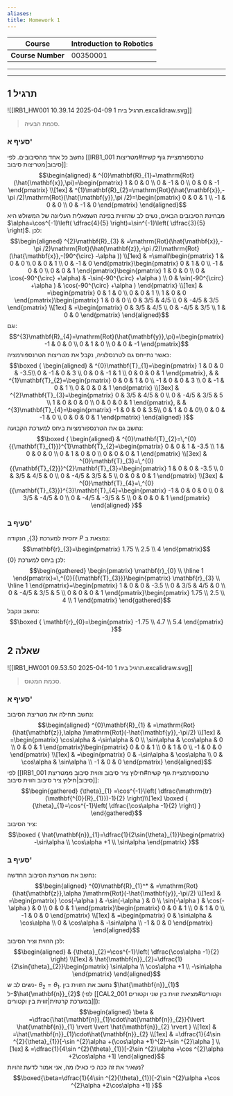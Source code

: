 ```yaml
---
aliases: 
title: Homework 1
---
```



| **Course**        | Introduction to Robotics |
| ----------------- | ------------------------ |
| **Course Number** | 00350001                 |

<div><hr><hr></div>

## תרגיל 1
![[IRB1_HW001 תרגיל בית 1 2025-04-09 10.39.14.excalidraw.svg]]
>סכמת הבעיה.

### סעיף א'
נחשב כל אחד מהסיבובים. לפי [[IRB1_001 טרנספורמציית גוף קשיח#מטריצות סיבוב|מטריצות סיבוב]]:
$$\begin{aligned}
 & ^{0}\mathbf{R}_{1}=\mathrm{Rot}(\hat{\mathbf{x}},\pi)=\begin{pmatrix}
1 & 0 & 0 \\
0 & -1 & 0 \\
0 & 0 & -1
\end{pmatrix} \\[1ex]
 & ^{1}\mathbf{R}_{2}=\mathrm{Rot}(\hat{\mathbf{x}},-\pi /2)\mathrm{Rot}(\hat{\mathbf{y}},\pi /2)=\begin{pmatrix}
0 & 0 & 1 \\
-1 & 0 & 0 \\
0 & -1 & 0
\end{pmatrix}
\end{aligned}$$
מבחינת הסיבובים הבאים, נשים לב שהזווית בפינה השמאלית העליונה של המשולש היא $\alpha=\cos^{-1}\left( \dfrac{4}{5} \right)=\sin^{-1}\left( \dfrac{3}{5} \right)$.
לכן:
$$\begin{aligned}
^{2}\mathbf{R}_{3} & =\mathrm{Rot}(\hat{\mathbf{x}},-\pi /2)\mathrm{Rot}(\hat{\mathbf{z}},-\pi /2)\mathrm{Rot}(\hat{\mathbf{x}},-(90^{\circ} -\alpha )) \\[1ex]
 & =\small\begin{pmatrix}
1 & 0 & 0 \\
0 & 0 & 1 \\
0 & -1 & 0
\end{pmatrix}\begin{pmatrix}
0 & 1 & 0 \\
-1 & 0 & 0 \\
0 & 0 & 1
\end{pmatrix}\begin{pmatrix}
1 & 0 & 0 \\
0 & \cos(-90^{\circ} +\alpha) & -\sin(-90^{\circ} +\alpha ) \\
0 & \sin(-90^{\circ} +\alpha ) & \cos(-90^{\circ} +\alpha )
\end{pmatrix} \\[1ex]
 & =\begin{pmatrix}
0 & 1 & 0 \\
0 & 0 & 1  \\
1 & 0 & 0
\end{pmatrix}\begin{pmatrix}
1 & 0 & 0 \\
0 & 3/5 & 4/5 \\
0 & -4/5 & 3/5
\end{pmatrix} \\[1ex]
 & =\begin{pmatrix}
0 & 3/5 & 4/5 \\
0 & -4/5 & 3/5 \\
1 & 0 & 0
\end{pmatrix}
\end{aligned}$$
וגם:
$$^{3}\mathbf{R}_{4}=\mathrm{Rot}(\hat{\mathbf{y}},\pi)=\begin{pmatrix}
-1 & 0 & 0 \\
0 & 1 & 0 \\
0 & 0 & -1
\end{pmatrix}$$
כאשר נתייחס גם לטרנסלציה, נקבל את מטריצות הטרנספורמציה:
$$\boxed {
\begin{aligned}
 & ^{0}\mathbf{T}_{1}=\begin{pmatrix}
1 & 0 & 0  & -3.5\\
0 & -1 & 0 & 3 \\
0 & 0 & -1 & 1 \\
0 & 0 & 0 & 1
\end{pmatrix}, &  & ^{1}\mathbf{T}_{2}=\begin{pmatrix}
0 & 0 & 1 & 0 \\
-1 & 0 & 0 & 3 \\
0 & -1 & 0 & 1 \\
0 & 0 & 0 & 1
\end{pmatrix} \\[3ex]
 & ^{2}\mathbf{T}_{3}=\begin{pmatrix}
0 & 3/5 & 4/5 & 0 \\
0 & -4/5 & 3/5 & 5 \\
1 & 0 & 0 & 0 \\
0 & 0 & 0 & 1
\end{pmatrix}, &  & ^{3}\mathbf{T}_{4}=\begin{pmatrix}
-1 & 0 & 0  & 3.5\\
0 & 1 & 0  & 0\\
0 & 0 & -1 & 0 \\
0 & 0 & 0 & 1
\end{pmatrix}
\end{aligned}
 }$$
נחשב גם את הטרנספורמציות ביחס למערכת הקבועה:
$$\boxed {
\begin{aligned}
 & ^{0}\mathbf{T}_{2}=\,^{0}{{\mathbf{T}_{1}}}^{1}\mathbf{T}_{2}=\begin{pmatrix}
0 & 0 & 1 & -3.5 \\
1 & 0 & 0 & 0 \\
0 & 1 & 0 & 0 \\
0 & 0 & 0 & 1
\end{pmatrix} \\[3ex]
 & ^{0}\mathbf{T}_{3}=\,^{0}{{\mathbf{T}_{2}}}^{2}\mathbf{T}_{3}=\begin{pmatrix}
1 & 0 & 0 & -3.5 \\
0 & 3/5 & 4/5 & 0 \\
0 & -4/5 & 3/5 & 5 \\
0 & 0 & 0 & 1
\end{pmatrix} \\[3ex]
 & ^{0}\mathbf{T}_{4}=\,^{0}{{\mathbf{T}_{3}}}^{3}\mathbf{T}_{4}=\begin{pmatrix}
-1 & 0 & 0 & 0 \\
0 & 3/5 & -4/5 & 0 \\
0 & -4/5 & -3/5 & 5 \\
0 & 0 & 0 & 1
\end{pmatrix}
\end{aligned}
 }$$

### סעיף ב'
יחסית למערכת $\{ 3 \}$, הנקודה $P$ נמצאת ב:
$$\mathbf{r}_{3}=\begin{pmatrix}
1.75 \\
2.5 \\
4
\end{pmatrix}$$
לכן ביחס למערכת $\{ 0 \}$:
$$\begin{gathered}
\begin{pmatrix}
\mathbf{r}_{0} \\
\hline 1
\end{pmatrix}=\,^{0}{{\mathbf{T}_{3}}}\begin{pmatrix}
\mathbf{r}_{3} \\
\hline  1
\end{pmatrix}=\begin{pmatrix}
1 & 0 & 0 & -3.5 \\
0 & 3/5 & 4/5 & 0 \\
0 & -4/5 & 3/5 & 5 \\
0 & 0 & 0 & 1
\end{pmatrix}\begin{pmatrix}
1.75 \\
2.5 \\
4 \\
1
\end{pmatrix}
\end{gathered}$$
נחשב ונקבל:
$$\boxed {
\mathbf{r}_{0}=\begin{pmatrix}
-1.75 \\
4.7 \\
5.4
\end{pmatrix}
 }$$
## שאלה 2
![[IRB1_HW001 תרגיל בית 1 2025-04-10 09.53.50.excalidraw.svg]]
>סכמת המטוס.

### סעיף א'
נחשב תחילה את מטריצת הסיבוב:
$$\begin{aligned}
^{0}\mathbf{R}_{1} & =\mathrm{Rot}(\hat{\mathbf{z}},\alpha )\mathrm{Rot}(-\hat{\mathbf{y}},-\pi/2) \\[1ex]
 & =\begin{pmatrix}
\cos\alpha  & -\sin\alpha  & 0 \\
\sin\alpha  & \cos\alpha  & 0 \\
0 & 0 & 1
\end{pmatrix}\begin{pmatrix}
0 & 0 & 1 \\
0 & 1 & 0 \\
-1 & 0 & 0
\end{pmatrix} \\[1ex]
 & =\begin{pmatrix}
0 & -\sin\alpha  & \cos\alpha  \\
0 & \cos\alpha  & \sin\alpha  \\
-1 & 0 & 0
\end{pmatrix}
\end{aligned}$$
לפי [[IRB1_001 טרנספורמציית גוף קשיח#חילוץ ציר סיבוב וזווית סיבוב ממטריצת סיבוב|חילוץ ציר סיבוב וזווית סיבוב]]:
$$\begin{gathered}
{\theta}_{1}  =\cos^{-1}\left( \dfrac{\mathrm{tr}(\mathbf{^{0}{R}_{1}})-1}{2} \right)\\[1ex]
 \boxed {
{\theta}_{1}=\cos^{-1}\left( \dfrac{\cos\alpha -1}{2} \right)
 }
\end{gathered}$$
ציר הסיבוב:
$$\boxed {
\hat{\mathbf{n}}_{1}=\dfrac{1}{2\sin{\theta}_{1}}\begin{pmatrix}
-\sin\alpha  \\
\cos\alpha +1 \\
\sin\alpha 
\end{pmatrix}
 }$$
### סעיף ב'
נחשב את מטריצת הסיבוב החדשה:
$$\begin{aligned}
^{0}\mathbf{R}_{1}^* & =\mathrm{Rot}(\hat{\mathbf{z}},\alpha )\mathrm{Rot}(-\hat{\mathbf{y}},-\pi/2) \\[1ex]
 & =\begin{pmatrix}
\cos(-\alpha )  & -\sin(-\alpha )  & 0 \\
\sin(-\alpha )  & \cos(-\alpha )  & 0 \\
0 & 0 & 1
\end{pmatrix}\begin{pmatrix}
0 & 0 & 1 \\
0 & 1 & 0 \\
-1 & 0 & 0
\end{pmatrix} \\[1ex]
 & =\begin{pmatrix}
0 & \sin\alpha  & \cos\alpha  \\
0 & \cos\alpha  & -\sin\alpha  \\
-1 & 0 & 0
\end{pmatrix}
\end{aligned}$$
לכן הזווית וציר הסיבוב:
$$\begin{aligned}
 & {\theta}_{2}=\cos^{-1}\left( \dfrac{\cos\alpha -1}{2} \right) \\[1ex]
 & \hat{\mathbf{n}}_{2}=\dfrac{1}{2\sin{\theta}_{2}}\begin{pmatrix}
\sin\alpha  \\
\cos\alpha +1 \\
-\sin\alpha 
\end{pmatrix}
\end{aligned}$$
נשים לב ש- ${\theta}_{2}={\theta}_{1}$. נחשב את הזווית בין $\hat{\mathbf{n}}_{1}$ ל-$\hat{\mathbf{n}}_{2}$ (לפי [[CAL2_001 וקטורים#מציאת זווית בין שני וקטורים במערכת קרטזית|זווית בין וקטורים]]):
$$\begin{aligned}
\beta & =\dfrac{\hat{\mathbf{n}}_{1}\cdot\hat{\mathbf{n}}_{2}}{\lvert \hat{\mathbf{n}}_{1} \rvert \lvert \hat{\mathbf{n}}_{2} \rvert } \\[1ex]
 & =\hat{\mathbf{n}}_{1}\cdot\hat{\mathbf{n}}_{2} \\[1ex]
 & =\dfrac{1}{4\sin ^{2}{\theta}_{1}}[-\sin ^{2}\alpha +(\cos\alpha +1)^{2}-\sin ^{2}\alpha  ] \\[1ex]
 & =\dfrac{1}{4\sin ^{2}{\theta}_{1}}[-2\sin ^{2}\alpha +\cos ^{2}\alpha +2\cos\alpha +1]
\end{aligned}$$
נשאיר את זה ככה כי כאילו מה, אני אמור לדעת זהויות?
$$\boxed{\beta=\dfrac{1}{4\sin ^{2}{\theta}_{1}}[-2\sin ^{2}\alpha +\cos ^{2}\alpha +2\cos\alpha +1] }$$